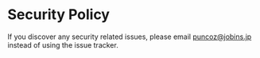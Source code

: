 # Security Policy

If you discover any security related issues, please email puncoz@jobins.jp instead of using the issue tracker.
